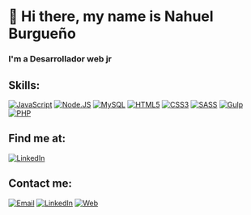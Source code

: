 # 👋 Hi there, my name is Nahuel Burgueño

### I'm a Desarrollador web jr

## Skills:
[![JavaScript](https://img.shields.io/badge/JavaScript-F7DF1E?style=for-the-badge&logo=javascript&logoColor=white&labelColor=101010)]()
[![Node.JS](https://img.shields.io/badge/Node.JS-339933?style=for-the-badge&logo=node.js&logoColor=white&labelColor=101010)]()
[![MySQL](https://img.shields.io/badge/MySQL-4479A1?style=for-the-badge&logo=mysql&logoColor=white&labelColor=101010)]()
[![HTML5](https://img.shields.io/badge/HTML5-orange?style=for-the-badge&logo=HTML5&logoColor=white&labelColor=101010)]()
[![CSS3](https://img.shields.io/badge/CSS3-blue?style=for-the-badge&logo=CSS3&logoColor=white&labelColor=101010)]()
[![SASS](https://img.shields.io/badge/SASS-ff69b4?style=for-the-badge&logo=SASS&logoColor=white&labelColor=101010)]()
[![Gulp](https://img.shields.io/badge/Gulp-red?style=for-the-badge&logo=gulp&logoColor=white&labelColor=101010)]()
[![PHP](https://img.shields.io/badge/PHP-grey?style=for-the-badge&logo=PHP&logoColor=white&labelColor=101010)]()


## Find me at:
[![LinkedIn](https://img.shields.io/badge/LinkedIn-Nahuel_Burgueño-44a3f1?style=for-the-badge&logo=linkedin&logoColor=white&labelColor=101010)](https://www.linkedin.com/in/nahuelburgueño/)

## Contact me:
[![Email](https://img.shields.io/badge/Gmail-nahuelburge@gmail.com-44a3f1?style=for-the-badge&logo=gmail&logoColor=white&labelColor=101010)](https://mail.google.com/mail/?view=cm&fs=1&to=nahuelburge@gmail.com)
[![LinkedIn](https://img.shields.io/badge/LinkedIn-Nahuel_Burgueño-44a3f1?style=for-the-badge&logo=linkedin&logoColor=white&labelColor=101010)](https://www.linkedin.com/in/nahuelburgueño/)
[![Web](https://img.shields.io/badge/Web-MiPaginaWeb-44a3f1?style=for-the-badge&logo=linkedin&logoColor=white&labelColor=101010)](https://mipaginawebnburgueno.netlify.app)
